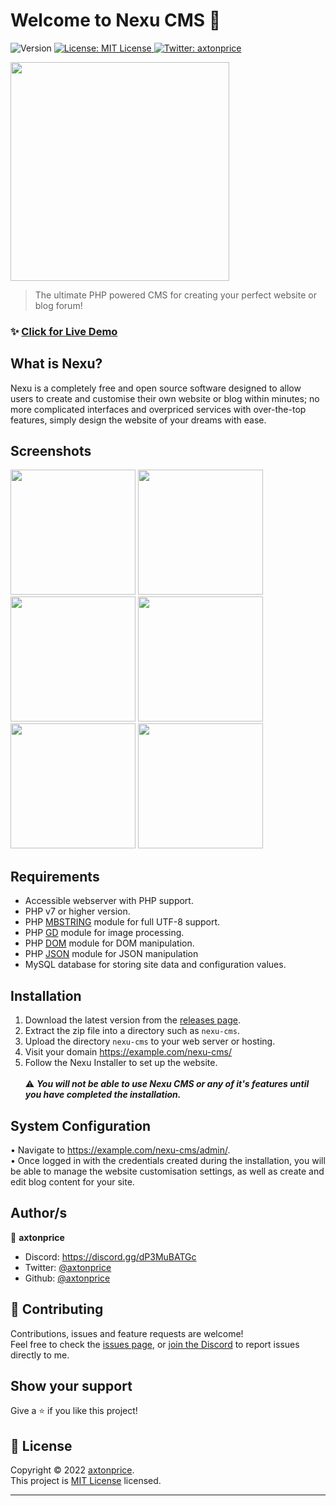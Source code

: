 <h1>Welcome to Nexu CMS 👋</h1>
<p>
  <img alt="Version" src="https://img.shields.io/badge/version-v0.0.5_Alpha-blue.svg?cacheSeconds=2592000" />
  <a href="https://github.com/axtonprice/nexu-cms/blob/main/LICENSE" target="_blank">
    <img alt="License: MIT License" src="https://img.shields.io/badge/License-MIT License-yellow.svg" />
  </a>
  <a href="https://twitter.com/axtonprice" target="_blank">
    <img alt="Twitter: axtonprice" src="https://img.shields.io/twitter/follow/axtonprice.svg?style=social" />
  </a>
</p>

<img src="https://user-images.githubusercontent.com/37771600/162176354-ada7adfd-b53a-4260-8565-15c1ce48d300.png" height="350">

> The ultimate PHP powered CMS for creating your perfect website or blog forum!

### ✨ [Click for Live Demo](https://nexucms.axtonprice.com)

## What is Nexu?
Nexu is a completely free and open source software designed to allow users to create and customise their own website or blog within minutes; no more complicated interfaces and overpriced services with over-the-top features, simply design the website of your dreams with ease.

## Screenshots
<img src="https://user-images.githubusercontent.com/37771600/162171033-6c7b9a42-7264-4e79-9ce9-a9d73d48b8e3.png" height="200">
<img src="https://user-images.githubusercontent.com/37771600/162170215-6a5abb0e-f049-479f-abc1-1b616812b4d2.png" height="200">
<img src="https://user-images.githubusercontent.com/37771600/162170291-23faa344-98f9-431e-99fe-0e23a5a5e368.png" height="200">
<img src="https://user-images.githubusercontent.com/37771600/162170564-7c84cc17-7b7a-4e10-9ae5-7265aad85f00.png" height="200">
<img src="https://user-images.githubusercontent.com/37771600/162170624-d5d80d36-4323-4f9f-bbac-4ad0d3bcbc44.png" height="200">
<img src="https://user-images.githubusercontent.com/37771600/162170787-b6b03bd6-e65b-4811-bb89-38796d26873e.png" height="200">

## Requirements

- Accessible webserver with PHP support.
- PHP v7 or higher version.
- PHP [MBSTRING](http://php.net/manual/en/book.mbstring.php) module for full UTF-8 support.
- PHP [GD](http://php.net/manual/en/book.image.php) module for image processing.
- PHP [DOM](http://php.net/manual/en/book.dom.php) module for DOM manipulation.
- PHP [JSON](http://php.net/manual/en/book.json.php) module for JSON manipulation
- MySQL database for storing site data and configuration values.

## Installation

1. Download the latest version from the <a href="https://github.com/axtonprice/nexu-cms/releases">releases page</a>. 
2. Extract the zip file into a directory such as `nexu-cms`. 
3. Upload the directory `nexu-cms` to your web server or hosting. 
4. Visit your domain https://example.com/nexu-cms/ 
5. Follow the Nexu Installer to set up the website. 
<br><br>⚠️ ***You will not be able to use Nexu CMS or any of it's features until you have completed the installation.***
 
## System Configuration

• Navigate to https://example.com/nexu-cms/admin/. <br>
• Once logged in with the credentials created during the installation, you will be able to manage the website customisation settings, as well as create and edit blog content for your site.

## Author/s

👤 **axtonprice**

* Discord: https://discord.gg/dP3MuBATGc
* Twitter: [@axtonprice](https://twitter.com/axtonprice)
* Github: [@axtonprice](https://github.com/axtonprice)

## 🤝 Contributing

Contributions, issues and feature requests are welcome!<br />Feel free to check the [issues page](https://github.com/axtonprice/nexu-cms/issues), or [join the Discord](https://discord.gg/dP3MuBATGc) to report issues directly to me.

## Show your support

Give a ⭐️ if you like this project!

## 📝 License

Copyright © 2022 [axtonprice](https://github.com/axtonprice).<br />
This project is [MIT License](https://github.com/axtonprice/nexu-cms/blob/main/LICENSE) licensed.

***
